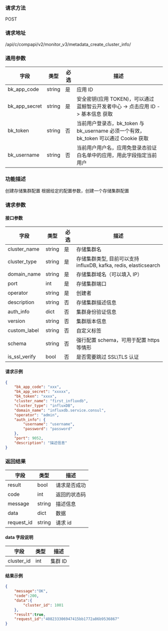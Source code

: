 
### 请求方法

POST


### 请求地址

/api/c/compapi/v2/monitor_v3/metadata_create_cluster_info/


### 通用参数

| 字段 | 类型 | 必选 |  描述 |
|-----------|------------|--------|------------|
| bk_app_code  |  string    | 是 | 应用 ID     |
| bk_app_secret|  string    | 是 | 安全密钥(应用 TOKEN)，可以通过 蓝鲸智云开发者中心 -> 点击应用 ID -> 基本信息 获取 |
| bk_token     |  string    | 否 | 当前用户登录态，bk_token 与 bk_username 必须一个有效，bk_token 可以通过 Cookie 获取 |
| bk_username  |  string    | 否 | 当前用户用户名，应用免登录态验证白名单中的应用，用此字段指定当前用户 |


### 功能描述

创建存储集群配置
根据给定的配置参数，创建一个存储集群配置

### 请求参数



#### 接口参数

| 字段           | 类型   | 必选 | 描述        |
| -------------- | ------ | ---- | ----------- |
| cluster_name     | string | 是   | 存储集群名 |
| cluster_type | string | 是 | 存储集群类型, 目前可以支持 influxDB, kafka, redis, elasticsearch |
| domain_name   | string | 是   | 存储集群域名（可以填入 IP） |
| port   | int | 是   | 存储集群端口 |
| operator | string | 是 | 创建者 |
| description   | string | 否   | 存储集群描述信息 |
| auth_info | dict | 否 | 集群身份验证信息 |
| version | string | 否 | 集群版本信息 |
| custom_label | string | 否 | 自定义标签 |
| schema | string | 否 | 强行配置 schema，可用于配置 https 等情形 |
| is_ssl_verify | bool | 否 | 是否需要跳过 SSL\TLS 认证 |

#### 请求示例

```json
{
    "bk_app_code": "xxx",
    "bk_app_secret": "xxxxx",
    "bk_token": "xxxx",
    "cluster_name": "first_influxdb",
    "cluster_type": "influxDB",
    "domain_name": "influxdb.service.consul",
    "operator": "admin",
    "auth_info": {
        "username": "username",
        "password": "password"
    },
    "port": 9052,
    "description": "描述信息"
}
```

### 返回结果

| 字段       | 类型   | 描述         |
| ---------- | ------ | ------------ |
| result     | bool   | 请求是否成功 |
| code       | int    | 返回的状态码 |
| message    | string | 描述信息     |
| data       | dict   | 数据         |
| request_id | string | 请求 id       |

#### data 字段说明

| 字段                | 类型   | 描述     |
| ------------------- | ------ | -------- |
| cluster_id | int | 集群 ID |

#### 结果示例

```json
{
    "message":"OK",
    "code":200,
    "data":{
    	"cluster_id": 1001
    },
    "result":true,
    "request_id":"408233306947415bb1772a86b9536867"
}
```